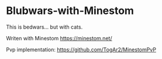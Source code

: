 # Blubwars-with-Minestom
This is bedwars... but with cats.


Writen with Minestom https://minestom.net/

Pvp implementation: https://github.com/TogAr2/MinestomPvP
